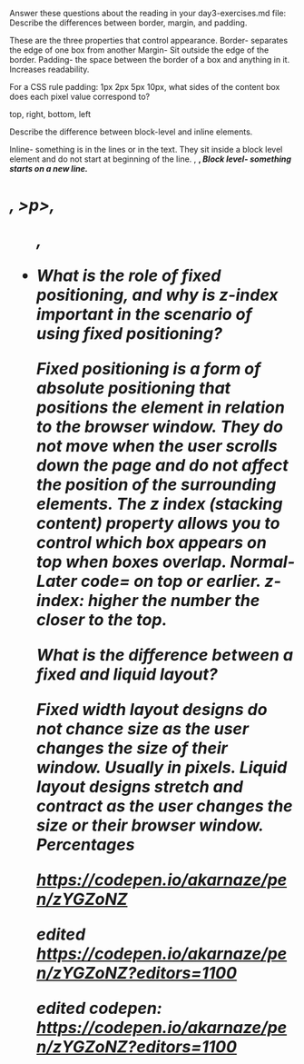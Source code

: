 Answer these questions about the reading in your day3-exercises.md file:
Describe the differences between border, margin, and padding.

These are the three properties that control appearance.
Border- separates the edge of one box from another
Margin- Sit outside the edge of the border.
Padding- the space between the border of a box and anything in it. Increases readability.

For a CSS rule padding: 1px 2px 5px 10px, what sides of the content box does each pixel value correspond to?

top, right, bottom, left

Describe the difference between block-level and inline elements.

Inline- something is in the lines or in the text. They sit inside a block level element and do not start at beginning of the line. <img>, <b>, <i>
Block level- something starts on a new line. <h1>, >p>, <ul>, <li>

What is the role of fixed positioning, and why is z-index important in the scenario of using fixed positioning?

Fixed positioning is a form of absolute positioning that positions the element in relation to the browser window. They do not move when the user scrolls down the page and do not affect the position of the surrounding elements. The z index (stacking content) property allows you to control which box appears on top when boxes overlap. Normal- Later code= on top or earlier. z-index: higher the number the closer to the top.

What is the difference between a fixed and liquid layout?

Fixed width layout designs do not chance size as the user changes the size of their window. Usually in pixels.
Liquid layout designs stretch and contract as the user changes the size or their browser window. Percentages

https://codepen.io/akarnaze/pen/zYGZoNZ

edited
https://codepen.io/akarnaze/pen/zYGZoNZ?editors=1100


edited codepen: https://codepen.io/akarnaze/pen/zYGZoNZ?editors=1100
